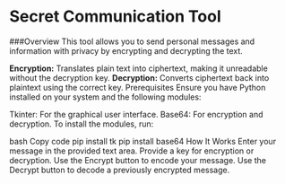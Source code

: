 # Secret Communication Tool
###Overview
This tool allows you to send personal messages and information with privacy by encrypting and decrypting the text.

**Encryption:** Translates plain text into ciphertext, making it unreadable without the decryption key.
**Decryption:** Converts ciphertext back into plaintext using the correct key.
Prerequisites
Ensure you have Python installed on your system and the following modules:

Tkinter: For the graphical user interface.
Base64: For encryption and decryption.
To install the modules, run:

bash
Copy code
pip install tk
pip install base64
How It Works
Enter your message in the provided text area.
Provide a key for encryption or decryption.
Use the Encrypt button to encode your message.
Use the Decrypt button to decode a previously encrypted message.
